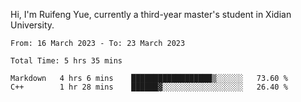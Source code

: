 Hi, I'm Ruifeng Yue, currently a third-year master's student in Xidian University.

<!--
**yrf105/yrf105** is a ✨ _special_ ✨ repository because its `README.md` (this file) appears on your GitHub profile.

Here are some ideas to get you started:

- 🔭 I’m currently working on ...
- 🌱 I’m currently learning ...
- 👯 I’m looking to collaborate on ...
- 🤔 I’m looking for help with ...
- 💬 Ask me about ...
- 📫 How to reach me: ...
- 😄 Pronouns: ...
- ⚡ Fun fact: ...
-->

<!--START_SECTION:waka-->

```text
From: 16 March 2023 - To: 23 March 2023

Total Time: 5 hrs 35 mins

Markdown   4 hrs 6 mins    ██████████████████▒░░░░░░   73.60 %
C++        1 hr 28 mins    ██████▓░░░░░░░░░░░░░░░░░░   26.40 %
```

<!--END_SECTION:waka-->
